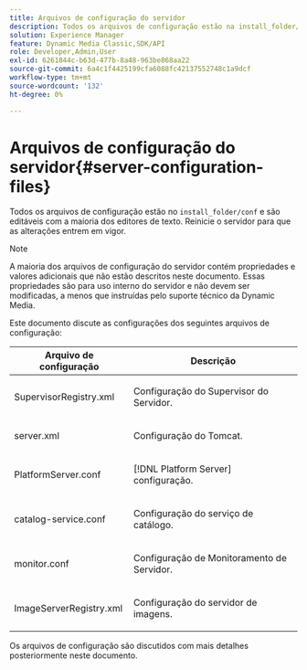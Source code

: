 ```yaml
---
title: Arquivos de configuração do servidor
description: Todos os arquivos de configuração estão na install_folder/conf e são editáveis com a maioria dos editores de texto. Reinicie o servidor para que as alterações entrem em vigor.
solution: Experience Manager
feature: Dynamic Media Classic,SDK/API
role: Developer,Admin,User
exl-id: 6261844c-b63d-477b-8a48-963be868aa22
source-git-commit: 6a4c1f4425199cfa6088fc42137552748c1a9dcf
workflow-type: tm+mt
source-wordcount: '132'
ht-degree: 0%

---
```


# Arquivos de configuração do servidor{#server-configuration-files}

Todos os arquivos de configuração estão no `install_folder/conf` e são editáveis com a maioria dos editores de texto. Reinicie o servidor para que as alterações entrem em vigor.

>[!NOTE]
>
>A maioria dos arquivos de configuração do servidor contém propriedades e valores adicionais que não estão descritos neste documento. Essas propriedades são para uso interno do servidor e não devem ser modificadas, a menos que instruídas pelo suporte técnico da Dynamic Media.

Este documento discute as configurações dos seguintes arquivos de configuração:

<table id="table_D307B20E65B742A7AC3DEBF1E650719E"> 
 <thead> 
  <tr> 
   <th class="entry"> <b>Arquivo de configuração</b> </th> 
   <th class="entry"> <b>Descrição</b> </th> 
  </tr> 
 </thead>
 <tbody> 
  <tr> 
   <td> <p> <span class="filepath">SupervisorRegistry.xml</span> </p> </td> 
   <td> <p>Configuração do Supervisor do Servidor. </p> </td> 
  </tr> 
  <tr> 
   <td> <p> <span class="filepath"> server.xml</span> </p> </td> 
   <td> <p>Configuração do Tomcat. </p> </td> 
  </tr> 
  <tr> 
   <td> <p> <span class="filepath">PlatformServer.conf</span> </p> </td> 
   <td> <p>[!DNL Platform Server] configuração. </p> </td> 
  </tr> 
  <tr> 
   <td> <p> <span class="filepath"> catalog-service.conf</span> </p> </td> 
   <td> <p>Configuração do serviço de catálogo. </p> </td> 
  </tr> 
  <tr> 
   <td> <p> <span class="filepath"> monitor.conf</span> </p> </td> 
   <td> <p>Configuração de Monitoramento de Servidor. </p> </td> 
  </tr> 
  <tr> 
   <td> <p> <span class="filepath"> ImageServerRegistry.xml</span> </p> </td> 
   <td> <p>Configuração do servidor de imagens. </p> </td> 
  </tr> 
 </tbody> 
</table>

Os arquivos de configuração são discutidos com mais detalhes posteriormente neste documento.

